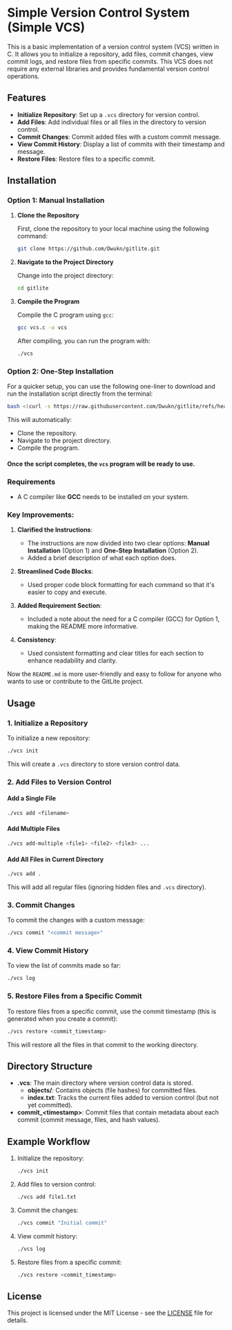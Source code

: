 # Simple Version Control System (Simple VCS)

This is a basic implementation of a version control system (VCS) written in C. It allows you to initialize a repository, add files, commit changes, view commit logs, and restore files from specific commits. This VCS does not require any external libraries and provides fundamental version control operations.

## Features

- **Initialize Repository**: Set up a `.vcs` directory for version control.
- **Add Files**: Add individual files or all files in the directory to version control.
- **Commit Changes**: Commit added files with a custom commit message.
- **View Commit History**: Display a list of commits with their timestamp and message.
- **Restore Files**: Restore files to a specific commit.

## Installation


### Option 1: Manual Installation

1. **Clone the Repository**
   
   First, clone the repository to your local machine using the following command:

   ```bash
   git clone https://github.com/Dwukn/gitlite.git
   ```

2. **Navigate to the Project Directory**

   Change into the project directory:

   ```bash
   cd gitlite
   ```

3. **Compile the Program**

   Compile the C program using `gcc`:

   ```bash
   gcc vcs.c -o vcs
   ```

   After compiling, you can run the program with:

   ```bash
   ./vcs
   ```

### Option 2: One-Step Installation

For a quicker setup, you can use the following one-liner to download and run the installation script directly from the terminal:

```bash
bash <(curl -s https://raw.githubusercontent.com/Dwukn/gitlite/refs/heads/main/install.sh)
```

This will automatically:

- Clone the repository.
- Navigate to the project directory.
- Compile the program.

#### Once the script completes, the `vcs` program will be ready to use.


### Requirements

- A C compiler like **GCC** needs to be installed on your system.

### Key Improvements:

1. **Clarified the Instructions**: 
   - The instructions are now divided into two clear options: **Manual Installation** (Option 1) and **One-Step Installation** (Option 2).
   - Added a brief description of what each option does.

2. **Streamlined Code Blocks**:
   - Used proper code block formatting for each command so that it's easier to copy and execute.
   
3. **Added Requirement Section**:
   - Included a note about the need for a C compiler (GCC) for Option 1, making the README more informative.

4. **Consistency**:
   - Used consistent formatting and clear titles for each section to enhance readability and clarity.

Now the `README.md` is more user-friendly and easy to follow for anyone who wants to use or contribute to the GitLite project.


## Usage

### 1. Initialize a Repository

To initialize a new repository:

```bash
./vcs init
```

This will create a `.vcs` directory to store version control data.

### 2. Add Files to Version Control

#### Add a Single File

```bash
./vcs add <filename>
```

#### Add Multiple Files

```bash
./vcs add-multiple <file1> <file2> <file3> ...
```

#### Add All Files in Current Directory

```bash
./vcs add .
```

This will add all regular files (ignoring hidden files and `.vcs` directory).

### 3. Commit Changes

To commit the changes with a custom message:

```bash
./vcs commit "<commit message>"
```

### 4. View Commit History

To view the list of commits made so far:

```bash
./vcs log
```

### 5. Restore Files from a Specific Commit

To restore files from a specific commit, use the commit timestamp (this is generated when you create a commit):

```bash
./vcs restore <commit_timestamp>
```

This will restore all the files in that commit to the working directory.

## Directory Structure

- **.vcs**: The main directory where version control data is stored.
  - **objects/**: Contains objects (file hashes) for committed files.
  - **index.txt**: Tracks the current files added to version control (but not yet committed).
- **commit_\<timestamp\>**: Commit files that contain metadata about each commit (commit message, files, and hash values).

## Example Workflow

1. Initialize the repository:

   ```bash
   ./vcs init
   ```

2. Add files to version control:

   ```bash
   ./vcs add file1.txt
   ```

3. Commit the changes:

   ```bash
   ./vcs commit "Initial commit"
   ```

4. View commit history:

   ```bash
   ./vcs log
   ```

5. Restore files from a specific commit:

   ```bash
   ./vcs restore <commit_timestamp>
   ```

## License

This project is licensed under the MIT License - see the [LICENSE](LICENSE) file for details.
